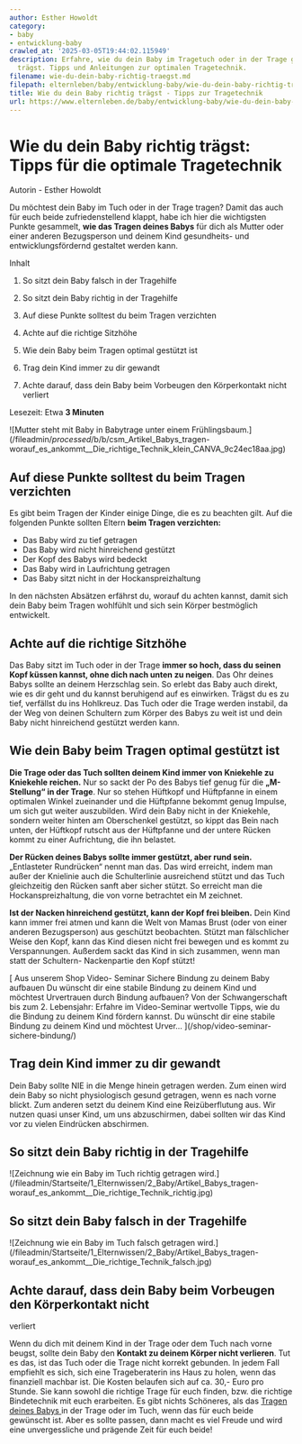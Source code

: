 ```yaml
---
author: Esther Howoldt
category:
- baby
- entwicklung-baby
crawled_at: '2025-03-05T19:44:02.115949'
description: Erfahre, wie du dein Baby im Tragetuch oder in der Trage gesund und sicher
  trägst. Tipps und Anleitungen zur optimalen Tragetechnik.
filename: wie-du-dein-baby-richtig-traegst.md
filepath: elternleben/baby/entwicklung-baby/wie-du-dein-baby-richtig-traegst.md
title: Wie du dein Baby richtig trägst - Tipps zur Tragetechnik
url: https://www.elternleben.de/baby/entwicklung-baby/wie-du-dein-baby-richtig-traegst/
---
```


#  Wie du dein Baby richtig trägst: Tipps für die optimale Tragetechnik

Autorin - Esther Howoldt

Du möchtest dein Baby im Tuch oder in der Trage tragen? Damit das auch für
euch beide zufriedenstellend klappt, habe ich hier die wichtigsten Punkte
gesammelt, **wie das Tragen deines Babys** für dich als Mutter oder einer
anderen Bezugsperson und deinem Kind gesundheits- und entwicklungsfördernd
gestaltet werden kann.

Inhalt

1. So sitzt dein Baby falsch in der Tragehilfe

2. So sitzt dein Baby richtig in der Tragehilfe

3. Auf diese Punkte solltest du beim Tragen verzichten

4. Achte auf die richtige Sitzhöhe

5. Wie dein Baby beim Tragen optimal gestützt ist

6. Trag dein Kind immer zu dir gewandt

7. Achte darauf, dass dein Baby beim Vorbeugen den Körperkontakt nicht verliert

Lesezeit: Etwa **3 Minuten**

![Mutter steht mit Baby in Babytrage unter einem
Frühlingsbaum.](/fileadmin/_processed_/b/b/csm_Artikel_Babys_tragen-
worauf_es_ankommt__Die_richtige_Technik_klein_CANVA_9c24ec18aa.jpg)

##  Auf diese Punkte solltest du beim Tragen verzichten

Es gibt beim Tragen der Kinder einige Dinge, die es zu beachten gilt. Auf die
folgenden Punkte sollten Eltern **beim Tragen verzichten:**

  * Das Baby wird zu tief getragen
  * Das Baby wird nicht hinreichend gestützt
  * Der Kopf des Babys wird bedeckt
  * Das Baby wird in Laufrichtung getragen
  * Das Baby sitzt nicht in der Hockanspreizhaltung

In den nächsten Absätzen erfährst du, worauf du achten kannst, damit sich dein
Baby beim Tragen wohlfühlt und sich sein Körper bestmöglich entwickelt.

##  Achte auf die richtige Sitzhöhe

Das Baby sitzt im Tuch oder in der Trage **immer so hoch, dass du seinen Kopf
küssen kannst, ohne dich nach unten zu neigen**. Das Ohr deines Babys sollte
an deinem Herzschlag sein. So erlebt das Baby auch direkt, wie es dir geht und
du kannst beruhigend auf es einwirken. Trägst du es zu tief, verfällst du ins
Hohlkreuz. Das Tuch oder die Trage werden instabil, da der Weg von deinen
Schultern zum Körper des Babys zu weit ist und dein Baby nicht hinreichend
gestützt werden kann.

##  Wie dein Baby beim Tragen optimal gestützt ist

**Die Trage oder das Tuch sollten deinem Kind immer von Kniekehle zu Kniekehle
reichen.** Nur so sackt der Po des Babys tief genug für die **„M-Stellung“ in
der Trage**. Nur so stehen Hüftkopf und Hüftpfanne in einem optimalen Winkel
zueinander und die Hüftpfanne bekommt genug Impulse, um sich gut weiter
auszubilden. Wird dein Baby nicht in der Kniekehle, sondern weiter hinten am
Oberschenkel gestützt, so kippt das Bein nach unten, der Hüftkopf rutscht aus
der Hüftpfanne und der untere Rücken kommt zu einer Aufrichtung, die ihn
belastet.

**Der Rücken deines Babys sollte immer gestützt, aber rund sein.**
„Entlasteter Rundrücken“ nennt man das. Das wird erreicht, indem man außer der
Knielinie auch die Schulterlinie ausreichend stützt und das Tuch gleichzeitig
den Rücken sanft aber sicher stützt. So erreicht man die Hockanspreizhaltung,
die von vorne betrachtet ein M zeichnet.

**Ist der Nacken hinreichend gestützt, kann der Kopf frei bleiben.** Dein Kind
kann immer frei atmen und kann die Welt von Mamas Brust (oder von einer
anderen Bezugsperson) aus geschützt beobachten. Stützt man fälschlicher Weise
den Kopf, kann das Kind diesen nicht frei bewegen und es kommt zu
Verspannungen. Außerdem sackt das Kind in sich zusammen, wenn man statt der
Schultern- Nackenpartie den Kopf stützt!

[ Aus unserem Shop
 Video-
Seminar Sichere Bindung zu deinem Baby aufbauen Du wünscht dir eine stabile
Bindung zu deinem Kind und möchtest Urvertrauen durch Bindung aufbauen? Von
der Schwangerschaft bis zum 2. Lebensjahr: Erfahre im Video-Seminar wertvolle
Tipps, wie du die Bindung zu deinem Kind fördern kannst. Du wünscht dir eine
stabile Bindung zu deinem Kind und möchtest Urver…  ](/shop/video-seminar-
sichere-bindung/)

##  Trag dein Kind immer zu dir gewandt

Dein Baby sollte NIE in die Menge hinein getragen werden. Zum einen wird dein
Baby so nicht physiologisch gesund getragen, wenn es nach vorne blickt. Zum
anderen setzt du deinem Kind eine Reizüberflutung aus. Wir nutzen quasi unser
Kind, um uns abzuschirmen, dabei sollten wir das Kind vor zu vielen Eindrücken
abschirmen.

##  So sitzt dein Baby richtig in der Tragehilfe

![Zeichnung wie ein Baby im Tuch richtig getragen
wird.](/fileadmin/Startseite/1_Elternwissen/2_Baby/Artikel_Babys_tragen-
worauf_es_ankommt__Die_richtige_Technik_richtig.jpg)

##  So sitzt dein Baby falsch in der Tragehilfe

![Zeichnung wie ein Baby im Tuch falsch getragen
wird.](/fileadmin/Startseite/1_Elternwissen/2_Baby/Artikel_Babys_tragen-
worauf_es_ankommt__Die_richtige_Technik_falsch.jpg)

##  Achte darauf, dass dein Baby beim Vorbeugen den Körperkontakt nicht
verliert

Wenn du dich mit deinem Kind in der Trage oder dem Tuch nach vorne beugst,
sollte dein Baby den **Kontakt zu deinem Körper nicht verlieren**. Tut es das,
ist das Tuch oder die Trage nicht korrekt gebunden. In jedem Fall empfiehlt es
sich, sich eine Trageberaterin ins Haus zu holen, wenn das finanziell machbar
ist. Die Kosten belaufen sich auf ca. 30,- Euro pro Stunde. Sie kann sowohl
die richtige Trage für euch finden, bzw. die richtige Bindetechnik mit euch
erarbeiten. Es gibt nichts Schöneres, als das [Tragen deines Babys
](https://www.elternleben.de/baby/entwicklung-baby/baby-tragen/)in der Trage
oder im Tuch, wenn das für euch beide gewünscht ist. Aber es sollte passen,
dann macht es viel Freude und wird eine unvergessliche und prägende Zeit für
euch beide!

